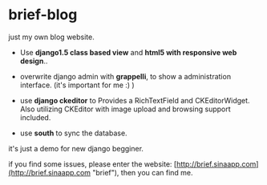 brief-blog
==========

just my own blog website.

- Use **django1.5 class based view** and **html5 with responsive web design**..

- overwrite django admin with **grappelli**, to show a administration interface. (it's important for me :) )

- use **django ckeditor** to Provides a RichTextField and CKEditorWidget.
Also utilizing CKEditor with image upload and browsing support included.

- use **south** to sync the database.

it's just a demo for new django begginer.

if you find some issues, please enter the website: [http://brief.sinaapp.com](http://brief.sinaapp.com "brief"), then you can find me.
